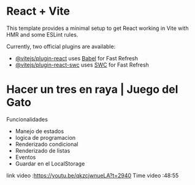 # React + Vite

This template provides a minimal setup to get React working in Vite with HMR and some ESLint rules.

Currently, two official plugins are available:

- [@vitejs/plugin-react](https://github.com/vitejs/vite-plugin-react/blob/main/packages/plugin-react/README.md) uses [Babel](https://babeljs.io/) for Fast Refresh
- [@vitejs/plugin-react-swc](https://github.com/vitejs/vite-plugin-react-swc) uses [SWC](https://swc.rs/) for Fast Refresh


# Hacer un tres en raya | Juego del Gato

Funcionalidades
- Manejo de estados
- logica de programacion
- Renderizado condicional
- Renderizado de listas
- Eventos
- Guardar en el LocalStorage


link video :https://youtu.be/qkzcjwnueLA?t=2940
Time video :48:55